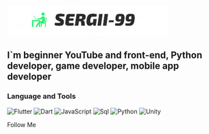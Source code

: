 [![Header](https://github.com/Sergeii-99/Sergeii-99/blob/main/assets/image-removebg-preview%20(1).png)](https://www.instagram.com/sergey_4243/)

## I`m beginner YouTube and front-end, Python developer, game developer, mobile app developer

### Language and Tools
![Flutter](https://img.shields.io/badge/-Flutter-090909?style=for-the-badge&logo=flutter&logoColor=47C5F8)
![Dart](https://img.shields.io/badge/-Dart-090909?style=for-the-badge&logo=dart&logoColor=097CDB)
![JavaScript](https://img.shields.io/badge/-JavaScript-090909?style=for-the-badge&logo=JavaScript&logoColor=E9D54D)
![Sql](https://img.shields.io/badge/-Sql-090909?style=for-the-badge&logo=mysql&logoColor=00648B)
![Python](https://img.shields.io/badge/-Python-090909?style=for-the-badge&logo=Python&logoColor=E9D54D)
![Unity](https://img.shields.io/badge/-Unity-090909?style=for-the-badge&logo=Unity&logoColor=FFFFFF)


Follow Me
